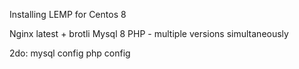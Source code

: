 Installing LEMP for Centos 8

Nginx latest + brotli
Mysql 8
PHP - multiple versions simultaneously

2do:
    mysql config
    php config
